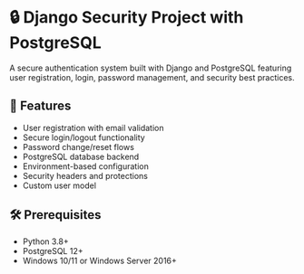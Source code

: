 # 🔒 Django Security Project with PostgreSQL

A secure authentication system built with Django and PostgreSQL featuring user registration, login, password management, and security best practices.

## 🚀 Features

- User registration with email validation
- Secure login/logout functionality
- Password change/reset flows
- PostgreSQL database backend
- Environment-based configuration
- Security headers and protections
- Custom user model

## 🛠️ Prerequisites

- Python 3.8+
- PostgreSQL 12+
- Windows 10/11 or Windows Server 2016+
